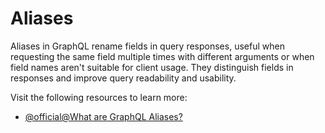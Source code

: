 # Aliases

Aliases in GraphQL rename fields in query responses, useful when requesting the same field multiple times with different arguments or when field names aren't suitable for client usage. They distinguish fields in responses and improve query readability and usability.

Visit the following resources to learn more:

- [@official@What are GraphQL Aliases?](https://graphql.org/learn/queries/#aliases)